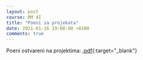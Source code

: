 ```yaml
---
layout: post
course: RM 4I
title: "Poeni sa projekata"
date: 2021-01-16 19:00:00 +0100
comments: true
---
```


Poeni ostvareni na projektima: 
[.pdf](/courses/rm/results/2020_2021_I/RM_2020_2021_I.pdf){:target="_blank"}
